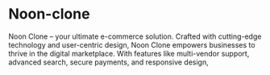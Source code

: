 # Noon-clone
Noon Clone – your ultimate e-commerce solution. Crafted with cutting-edge technology and user-centric design, Noon Clone empowers businesses to thrive in the digital marketplace. With features like multi-vendor support, advanced search, secure payments, and responsive design,
